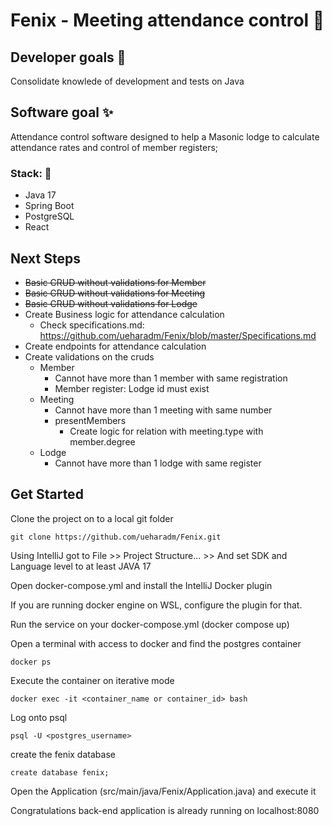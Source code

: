 
# Fenix - Meeting attendance control 📝  
 

## Developer goals 🚀  
Consolidate knowlede of development and tests on Java

## Software goal ✨  
Attendance control software designed to help a Masonic lodge to calculate attendance rates and control of member registers;

### Stack: 📝
- Java 17
- Spring Boot
- PostgreSQL
- React

## Next Steps
- <s>Basic CRUD without validations for Member
- Basic CRUD without validations for Meeting
- Basic CRUD without validations for Lodge</s>
- Create Business logic for attendance calculation
  - Check specifications.md: https://github.com/ueharadm/Fenix/blob/master/Specifications.md
- Create endpoints for attendance calculation
- Create validations on the cruds
    - Member
      - Cannot have more than 1 member with same registration
      - Member register: Lodge id must exist
    - Meeting
      - Cannot have more than 1 meeting with same number
      - presentMembers
        - Create logic for relation with meeting.type with member.degree
    - Lodge
      - Cannot have more than 1 lodge with same register

## Get Started
Clone the project on to a local git folder
```
git clone https://github.com/ueharadm/Fenix.git
```
Using IntelliJ got to File >> Project Structure... >> And set SDK and Language level to at least JAVA 17

Open docker-compose.yml and install the IntelliJ Docker plugin

If you are running docker engine on WSL, configure the plugin for that.

Run the service on your docker-compose.yml (docker compose up)

Open a terminal with access to docker and find the postgres container

```
docker ps
```
Execute the container on iterative mode
```
docker exec -it <container_name or container_id> bash
```
Log onto psql
```
psql -U <postgres_username>
```
create the fenix database
```
create database fenix;
```

Open the Application (src/main/java/Fenix/Application.java) and execute it

Congratulations back-end application is already running on localhost:8080